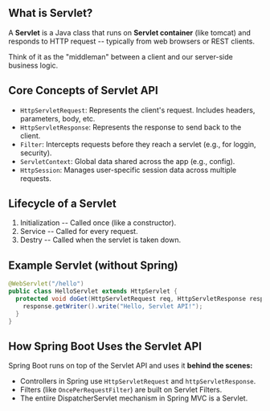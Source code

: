 ## What is Servlet?
A **Servlet** is a Java class that runs on **Servlet container** (like tomcat) and responds to HTTP request -- typically from web browsers or REST clients.

Think of it as the "middleman" between a client and our server-side business logic.

## Core Concepts of Servlet API
* `HttpServletRequest`: Represents the client's request. Includes headers, parameters, body, etc.
* `HttpServletResponse`: Represents the response to send back to the client.
* `Filter`: Intercepts requests before they reach a servlet (e.g., for loggin, security).
* `ServletContext`: Global data shared across the app (e.g., config).
* `HttpSession`: Manages user-specific session data across multiple requests.

## Lifecycle of a Servlet
1. Initialization -- Called once (like a constructor).
2. Service -- Called for every request.
3. Destry -- Called when the servlet is taken down.

## Example Servlet (without Spring)
```java
@WebServlet("/hello")
public class HelloServlet extends HttpServlet {
  protected void doGet(HttpServletRequest req, HttpServletResponse response) throws IOException {
    response.getWriter().write("Hello, Servlet API!");
  }
}
```

## How Spring Boot Uses the Servlet API
Spring Boot runs on top of the Servlet API and uses it **behind the scenes:**
* Controllers in Spring use `HttpServletRequest` and `httpServletResponse`.
* Filters (like `OncePerRequestFilter`) are built on Servlet Filters.
* The entiire DispatcherServlet mechanism in Spring MVC is a Servlet.

